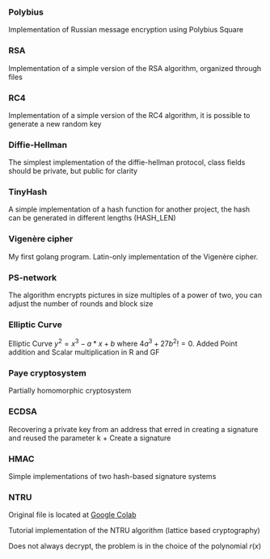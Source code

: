### Polybius

Implementation of Russian message encryption using Polybius Square

### RSA

Implementation of a simple version of the RSA algorithm, organized through files

### RC4

Implementation of a simple version of the RC4 algorithm, it is possible to generate a new random key

### Diffie-Hellman

The simplest implementation of the diffie-hellman protocol, class fields should be private, but public for clarity

### TinyHash

A simple implementation of a hash function for another project, the hash can be generated in different lengths (HASH_LEN)

### Vigenère cipher

My first golang program. Latin-only implementation of the Vigenère cipher.

### PS-network

The algorithm encrypts pictures in size multiples of a power of two, you can adjust the number of rounds and block size

### Elliptic Curve

Elliptic Curve $y^2 = x^3 - a*x + b$ where $4a^3 + 27b^2 != 0$.
Added Point addition and Scalar multiplication in R and GF

### Paye cryptosystem

Partially homomorphic cryptosystem

### ECDSA

Recovering a private key from an address that erred in creating a signature and reused the parameter k + Create a signature

### HMAC

Simple implementations of two hash-based signature systems

### NTRU

Original file is located at [Google Colab](https://colab.research.google.com/drive/1A9jHs6AK6rOCLfmfLOJ9Bw4X6FPXXH79)

Tutorial implementation of the NTRU algorithm (lattice based cryptography)

Does not always decrypt, the problem is in the choice of the polynomial $r(x)$

